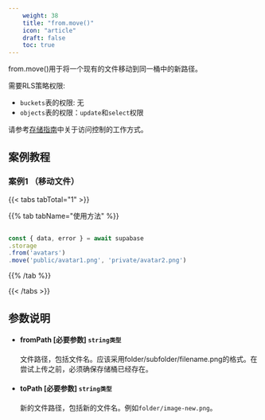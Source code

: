 ```yaml
---
    weight: 38
    title: "from.move()"
    icon: "article"
    draft: false
    toc: true
---
```


from.move()用于将一个现有的文件移动到同一桶中的新路径。

需要RLS策略权限:
  - `buckets`表的权限: 无
  - `objects`表的权限：`update`和`select`权限

请参考[存储指南](/docs/app/storage/storage#access-control)中关于访问控制的工作方式。


## 案例教程

### 案例1 （移动文件）

{{< tabs tabTotal="1" >}}


{{% tab tabName="使用方法" %}}



  ```ts
                                                                                   
const { data, error } = await supabase
  .storage
  .from('avatars')
  .move('public/avatar1.png', 'private/avatar2.png')
  ```



{{% /tab %}}

{{< /tabs >}}



## 参数说明


<ul className="method-list-group">
  
<li className="method-list-item">
  <h4 className="method-list-item-label">
    <span className="method-list-item-label-name">
      fromPath
    </span>
    <span className="method-list-item-label-badge required">
      [必要参数]
    </span>
    <span className="method-list-item-validation">
      <code>string类型</code>
    </span>
  </h4>
  <div class="method-list-item-description">

文件路径，包括文件名。应该采用folder/subfolder/filename.png的格式。在尝试上传之前，必须确保存储桶已经存在。

  </div>
  
</li>


<li className="method-list-item">
  <h4 className="method-list-item-label">
    <span className="method-list-item-label-name">
      toPath
    </span>
    <span className="method-list-item-label-badge required">
      [必要参数]
    </span>
    <span className="method-list-item-validation">
      <code>string类型</code>
    </span>
  </h4>
  <div class="method-list-item-description">

新的文件路径，包括新的文件名。例如`folder/image-new.png`。

  </div>
  
</li>

</ul>